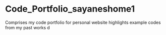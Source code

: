 # Code_Portfolio_sayaneshome1
Comprises my code portfolio for personal website highlights example codes from my past works
d
